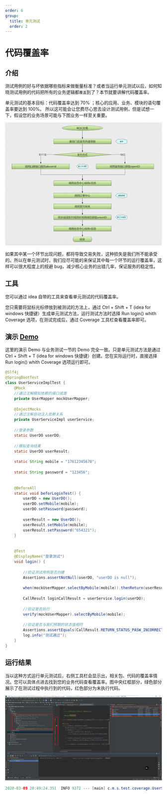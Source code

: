 ```yaml
---
order: 6
group:
  title: 单元测试
  order: 2
---
```


# 代码覆盖率

## 介绍

测试用例的好与坏依据哪些指标来做衡量标准？或者当运行单元测试以后，如何知晓测试用例的代码把所有的业务逻辑都`覆盖`到了？本节就要讲解代码覆盖率。

单元测试的基本目标：代码覆盖率达到 70% ；核心的应用、业务、模块的语句覆盖率要达到 100%。
所以这可能会让您费尽心思去设计测试用例，但是试想一下，假设您的业务场景可能与下图业务一样至关重要。

![](../assets/flowchart.png)

如果其中某一个环节出现问题，都将导致交易失败，这种损失是我们所不能承受的。所以在单元测试时，我们应尽可能的来保证其中每一个环节的运行覆盖率，这样可以很大程度上的规避 bug，减少核心业务的出错几率，保证服务的稳定性。

## 工具

您可以通过 idea 自带的工具来查看单元测试的代码覆盖率。

您只需要将鼠标光标停放到被测试的方法上，通过 Ctrl + Shift + T (idea for windows 快捷键）生成单元测试方法，运行测试方法时选择 Run login() whith Coverage 选项，在测试完成后，通过 Coverage 工具栏查看覆盖率即可。

## 演示 [Demo](https://github.com/xiyun-international/java-unit-docs/tree/master/source/middle-stage-test-coverage)

这里的演示 Demo 与业务测试一节的 Demo 完全一致。只是单元测试方法是通过 Ctrl + Shift + T (idea for windows 快捷键）创建。您在实际运行时，直接选择 Run login() whith Coverage 选项运行即可。

```java
@Slf4j
@SpringBootTest
class UserServiceImplTest {
    @Mock
    //通过注解模拟依赖的接口或类
    private UserMapper mockUserMapper;

    @InjectMocks
    //通过注解自动注入依赖关系
    private UserServiceImpl userService;

    //登录参数
    static UserDO userDO;

    //模拟查询结果
    static UserDO userResult;

    static String mobile = "17612345678";

    static String password = "123456";


    @BeforeAll
    static void beforLoginTest() {
        userDO = new UserDO();
        userDO.setMobile(mobile);
        userDO.setPassword(password);

        userResult = new UserDO();
        userResult.setMobile(mobile);
        userResult.setPassword("654321");
    }


    @Test
    @DisplayName("登录测试")
    void login() {

        //验证测试用例是否创建
        Assertions.assertNotNull(userDO, "userDO is null");

        when(mockUserMapper.selectByMobile(mobile)).thenReturn(userResult);

        CallResult loginCallResult = userService.login(userDO);

        //验证是否执行
        verify(mockUserMapper).selectByMobile(mobile);

        //验证是否与我们预期的状态值相符
        Assertions.assertEquals(CallResult.RETURN_STATUS_PASW_INCORRECT, loginCallResult.getCode());
        log.info("测试通过");
    }
}
```

## 运行结果

当以这种方式运行单元测试后，右侧工具栏会显示出，相关包、代码的覆盖率情况。您可以具体点进去找到您的业务代码查看覆盖率。图中央红框部分，绿色部分展示了在测试过程中执行到的代码，红色部分为未执行代码。

![](../assets/idea.png)

```java
2020-03-09 20:49:24.351  INFO 9372 --- [main] c.m.s.test.coverage.UserServiceImplTest  : 测试通过
```
